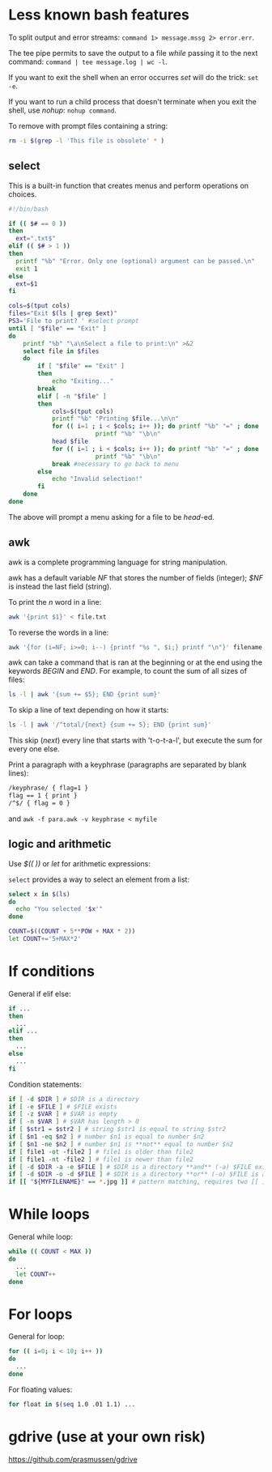 # Less known bash features

To split output and error streams: 
`command 1> message.mssg 2> error.err`.

The tee pipe permits to save the output to a file *while* passing it to the next command: 
`command | tee message.log | wc -l`.

If you want to exit the shell when an error occurres *set* will do the trick: `set -e`.

If you want to run a child process that doesn't terminate when you exit the shell, use *nohup*: `nohup command`.

To remove with prompt files containing a string:
```bash
rm -i $(grep -l 'This file is obsolete' * )
```

## select

This is a built-in function that creates menus and perform operations on choices.

```bash
#!/bin/bash

if (( $# == 0 ))
then
  ext=".txt$"
elif (( $# > 1 ))
then
  printf "%b" "Error. Only one (optional) argument can be passed.\n"
  exit 1
else
  ext=$1
fi

cols=$(tput cols)
files="Exit $(ls | grep $ext)"
PS3='File to print? ' #select prompt
until [ "$file" == "Exit" ]
do
	printf "%b" "\a\nSelect a file to print:\n" >&2
	select file in $files
	do
		if [ "$file" == "Exit" ]
		then
			echo "Exiting..."
		break
		elif [ -n "$file" ]
		then
			cols=$(tput cols)
			printf "%b" "Printing $file...\n\n"
			for (( i=1 ; i < $cols; i++ )); do printf "%b" "=" ; done
                        printf "%b" "\b\n"
			head $file
			for (( i=1 ; i < $cols; i++ )); do printf "%b" "=" ; done
                        printf "%b" "\b\n"
			break #necessary to go back to menu
		else
			echo "Invalid selection!"
		fi
	done
done
```
The above will prompt a menu asking for a file to be _head_-ed.

## awk

awk is a complete programming language for string manipulation.

awk has a default variable *NF* that stores the number of fields (integer); *$NF* is instead the last field (string).

To print the *n* word in a line:
```bash
awk '{print $1}' < file.txt 
```
To reverse the words in a line:
```bash
awk '{for (i=NF; i>=0; i--) {printf "%s ", $i;} printf "\n"}' filename
```

awk can take a command that is ran at the beginning or at the end using the keywords *BEGIN* and *END*. For example, to count the sum of all sizes of files:
```bash
ls -l | awk '{sum += $5}; END {print sum}'
```

To skip a line of text depending on how it starts:
```bash
ls -l | awk '/^total/{next} {sum += 5}; END {print sum}'
```
This skip (*next*) every line that starts with 't-o-t-a-l', but execute the sum for every one else.

Print a paragraph with a keyphrase (paragraphs are separated by blank lines):
```bash
/keyphrase/ { flag=1 }
flag == 1 { print }
/^$/ { flag = 0 }
```
and `awk -f para.awk -v keyphrase < myfile`

## logic and arithmetic

Use *$(( ))* or *let* for arithmetic expressions:

`select` provides a way to select an element from a list:
```bash
select x in $(ls)
do
  echo "You selected '$x'"
done
```

```bash
COUNT=$((COUNT + 5**POW + MAX * 2))
let COUNT+='5+MAX*2'
```

# If conditions

General if elif else:

```bash
if ...
then
  ...
elif ...
then
  ...
else
  ...
fi
```

Condition statements:

```bash
if [ -d $DIR ] # $DIR is a directory
if [ -e $FILE ] # $FILE exists
if [ -z $VAR ] # $VAR is empty
if [ -n $VAR ] # $VAR has length > 0
if [ $str1 = $str2 ] # string $str1 is equal to string $str2
if [ $n1 -eq $n2 ] # number $n1 is equal to number $n2
if [ $n1 -ne $n2 ] # number $n1 is **not** equal to number $n2
if [ file1 -ot -file2 ] # file1 is older than file2
if [ file1 -nt -file2 ] # file1 is newer than file2
if [ -d $DIR -a -e $FILE ] # $DIR is a directory **and** (-a) $FILE exists
if [ -d $DIR -o -d $FILE ] # $DIR is a directory **or** (-o) $FILE is a directory
if [[ "${MYFILENAME}" == *.jpg ]] # pattern matching, requires two [[ ]]
```

# While loops

General while loop:

```bash
while (( COUNT < MAX ))
do 
  ...
  let COUNT++
done
```

# For loops

General for loop:
```bash
for (( i=0; i < 10; i++ ))
do
  ...
done
```

For floating values:
```bash
for float in $(seq 1.0 .01 1.1) ...
```

# gdrive (use at your own risk)
https://github.com/prasmussen/gdrive
